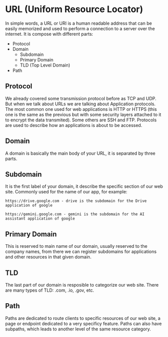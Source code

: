 # URL (Uniform Resource Locator)

In simple words, a URL or URI is a human readable address that can be easily memorized and used to perform a connection to a server over the internet.
It is compose with different parts:

- Protocol
- Domain
    - Subdomain
    - Primary Domain
    - TLD (Top Level Domain)
- Path

## Protocol

We already covered some transmission protocol before as TCP and UDP.
But when we talk about URLs we are talking about Application protocols.
The most common one used for web applications is HTTP or HTTPS (this one is the same as the previous but with some security layers attached to it to encrypt the data transmited). Some others are SSH and FTP. Protocols are used to describe how an applications is about to be accessed.

## Domain

A domain is basically the main body of your URL, it is separated by three parts.

## Subdomain

It is the first label of your domain, it describe the specific section of our web site. Commonly used for the name of our app, for example:

    https://drive.google.com - drive is the subdomain for the Drive application of google

    https://gemini.google.com - gemini is the subdomain for the AI assistant application of google


## Primary Domain

This is reserved to main name of our domain, usually reserved to the company names, from there we can register subdomains for applications and other resources in that given domain.

## TLD

The last part of our domain is resposible to categorize our web site. There are many types of TLD: .com, .io, .gov, etc.

## Path

Paths are dedicated to route clients to specific resources of our web site, a page or endpoint dedicated to a very specificy feature. Paths can also have subpaths, which leads to another level of the same resource category.


